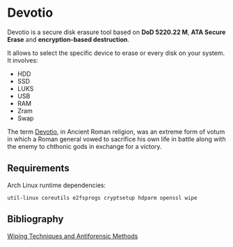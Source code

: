 # Devotio
Devotio is a secure disk erasure tool based on **DoD  5220.22  M**, **ATA Secure Erase** and **encryption-based destruction**.

It allows to select the specific device to erase or every disk on your system. It involves:
* HDD
* SSD
* LUKS
* USB
* RAM
* Zram
* Swap

The term [Devotio](https://en.wikipedia.org/wiki/Devotio), in Ancient Roman religion, was an extreme form of votum in which a Roman general vowed to sacrifice his own life in battle along with the enemy to chthonic gods in exchange for a victory.

## Requirements

Arch Linux runtime dependencies:
```
util-linux coreutils e2fsprogs cryptsetup hdparm openssl wipe
```

## Bibliography

[Wiping Techniques and Antiforensic Methods](https://www.researchgate.net/publication/328834436_Wiping_Techniques_and_Anti-Forensics_Methods)
